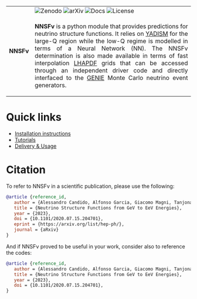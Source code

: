 <table style="width:100%">
  <tr>
    <td rowspan="2" style="width:50px">
      <b>NNSFν</b> 
    </td>
    <td>
      <img alt="Zenodo" src="https://zenodo.org/badge/DOI/10.1101/2023.02.15.204701.svg">
      <img alt="arXiv" src="https://img.shields.io/badge/arXiv-2223.04638-b31b1b?labelColor=222222">
      <img alt="Docs" src="https://assets.readthedocs.org/static/projects/badges/passing-flat.svg">
      <img alt="License" src="https://img.shields.io/badge/License-MIT-yellow.svg">
    </td>
  </tr>
  <tr>
    <td> 
      <p align="justify">
        <b>NNSFν</b> is a python module that provides predictions for neutrino structure functions. 
        It relies on <a href="https://github.com/N3PDF/yadism">YADISM</a> for the large-Q region 
        while the low-Q regime is modelled in terms of a Neural Network (NN). The NNSFν 
        determination is also made available in terms of fast interpolation
        <a href="https://lhapdf.hepforge.org/">LHAPDF</a> grids that can be accessed through an independent
        driver code and directly interfaced to the <a href="http://www.genie-mc.org/">GENIE</a> Monte Carlo
        neutrino event generators.
      </p>
    </td>
  </tr>
</table>


# Quick links

- [Installation instructions](https://nnpdf.github.io/nnusf/quickstart/installation.html)
- [Tutorials](https://nnpdf.github.io/nnusf/tutorials/datasets.html)
- [Delivery & Usage](https://nnpdf.github.io/nnusf/delivery/lhapdf.html)

# Citation

To refer to NNSFν in a scientific publication, please use the following:
```bibtex
@article {reference_id,
   author = {Alessandro Candido, Alfonso Garcia, Giacomo Magni, Tanjona Rabemananjara, Juan Rojo, Roy Stegeman},
   title = {Neutrino Structure Functions from GeV to EeV Energies},
   year = {2023},
   doi = {10.1101/2020.07.15.204701},
   eprint = {https://arxiv.org/list/hep-ph/},
   journal = {aRxiv}
}
```
And if NNSFν proved to be useful in your work, consider also to reference the codes:
```bibtex
@article {reference_id,
   author = {Alessandro Candido, Alfonso Garcia, Giacomo Magni, Tanjona Rabemananjara, Juan Rojo, Roy Stegeman},
   title = {Neutrino Structure Functions from GeV to EeV Energies},
   year = {2023},
   doi = {10.1101/2020.07.15.204701},
}
```
